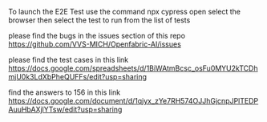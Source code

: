 To launch the E2E Test use the command npx cypress open
select the browser then select the test to run from the list of tests

please find the bugs in the issues section of this repo
https://github.com/VVS-MICH/Openfabric-AI/issues

please find the test cases in this link https://docs.google.com/spreadsheets/d/1BiWAtmBcsc_osFu0MYU2kTCDhmjU0k3LdXbPheQUFFs/edit?usp=sharing


find the answers to 156 in this link https://docs.google.com/document/d/1qjyx_zYe7RH574OJJhGjcnpJPlTEDPAuuHbAXjlYTsw/edit?usp=sharing
